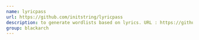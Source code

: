 ```yaml
---
name: lyricpass
url: https://github.com/initstring/lyricpass
description: to generate wordlists based on lyrics. URL : https://github.com/initstring/lyricpass Groups : blackarch blackarch-automation blackarch-cracker
group: blackarch
---
```

